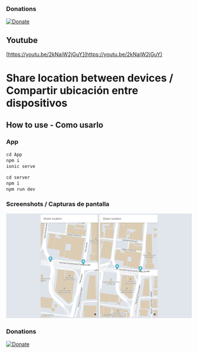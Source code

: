 ### Donations
[![Donate](https://img.shields.io/badge/Donate-PayPal-green.svg)](https://www.paypal.me/IvnAqn)

## Youtube
[https://youtu.be/2kNaiW2jGuY](https://youtu.be/2kNaiW2jGuY)

# Share location between devices / Compartir ubicación entre dispositivos

## How to use  - Como usarlo

### App
```
cd App
npm i
ionic serve
```

```
cd server
npm i
npm run dev
```

### Screenshots / Capturas de pantalla

<p>
<img src="images/img1.png?raw=1" width="800" />
</p>


### Donations
[![Donate](https://img.shields.io/badge/Donate-PayPal-green.svg)](https://www.paypal.me/IvnAqn)